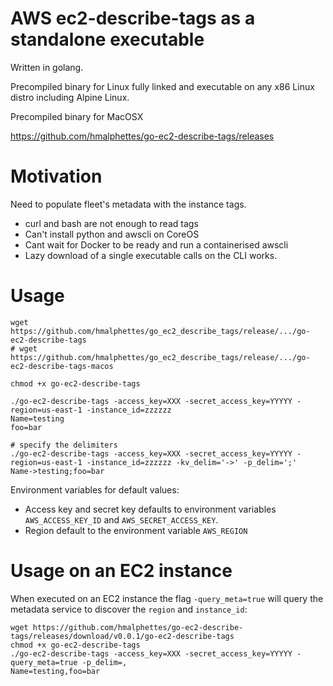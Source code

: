 AWS ec2-describe-tags as a standalone executable
================================================
Written in golang.

Precompiled binary for Linux fully linked and executable on any x86 Linux distro including Alpine Linux.

Precompiled binary for MacOSX

https://github.com/hmalphettes/go-ec2-describe-tags/releases

Motivation
==========
Need to populate fleet's metadata with the instance tags.

- curl and bash are not enough to read tags
- Can't install python and awscli on CoreOS
- Cant wait for Docker to be ready and run a containerised awscli
- Lazy download of a single executable calls on the CLI works.

Usage
=====
```
wget https://github.com/hmalphettes/go_ec2_describe_tags/release/.../go-ec2-describe-tags
# wget https://github.com/hmalphettes/go_ec2_describe_tags/release/.../go-ec2-describe-tags-macos

chmod +x go-ec2-describe-tags

./go-ec2-describe-tags -access_key=XXX -secret_access_key=YYYYY -region=us-east-1 -instance_id=zzzzzz
Name=testing
foo=bar

# specify the delimiters
./go-ec2-describe-tags -access_key=XXX -secret_access_key=YYYYY -region=us-east-1 -instance_id=zzzzzz -kv_delim='->' -p_delim=';'
Name->testing;foo=bar
```


Environment variables for default values:
- Access key and secret key defaults to environment variables `AWS_ACCESS_KEY_ID` and `AWS_SECRET_ACCESS_KEY`.
- Region default to the environment variable `AWS_REGION`

Usage on an EC2 instance
========================
When executed on an EC2 instance the flag `-query_meta=true` will query the metadata service to discover the `region` and `instance_id`:
```
wget https://github.com/hmalphettes/go-ec2-describe-tags/releases/download/v0.0.1/go-ec2-describe-tags
chmod +x go-ec2-describe-tags
./go-ec2-describe-tags -access_key=XXX -secret_access_key=YYYYY -query_meta=true -p_delim=,
Name=testing,foo=bar
```
